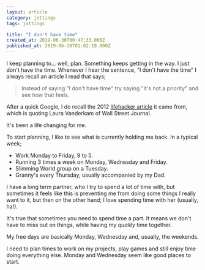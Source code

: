 ```yaml
---
layout: article
category: jottings
tags: jottings

title: "I don't have time"
created_at: 2019-06-30T00:47:33.000Z
published_at: 2019-06-30T01:02:19.000Z
---
```

I keep planning to... well, plan. Something keeps getting in the way. I just don't have the time. Whenever I hear the sentence, "I don't have the time" I always recall an article I read that says;

> Instead of saying "I don't have time" try saying "it's not a priority" and see how that feels.

After a quick Google, I do recall the 2012 [lifehacker article](https://lifehacker.com/instead-of-saying-i-dont-have-time-say-its-not-a-pr-5892948) it came from, which is quoting Laura Vanderkam of Wall Street Journal.

It's been a life changing for me.

To start planning, I like to see what is currently holding me back. In a typical week;

*   Work Monday to Friday, 9 to 5.
*   Running 3 times a week on Monday, Wednesday and Friday.
*   Slimming World group on a Tuesday.
*   Granny's every Thursday, usually accompanied by my Dad.

I have a long term partner, who I try to spend a lot of time with, but sometimes it feels like this is preventing me from doing some things I really want to it, but then on the other hand; I love spending time with her (usually, ha!).

It's true that sometimes you need to spend time a part. It means we don't have to miss out on things, while having my _quality_ time together.

My free days are basically Monday, Wednesday and, usually, the weekends.

I need to plan times to work on my projects, play games and still enjoy time doing everything else. Monday and Wednesday seem like good places to start.
